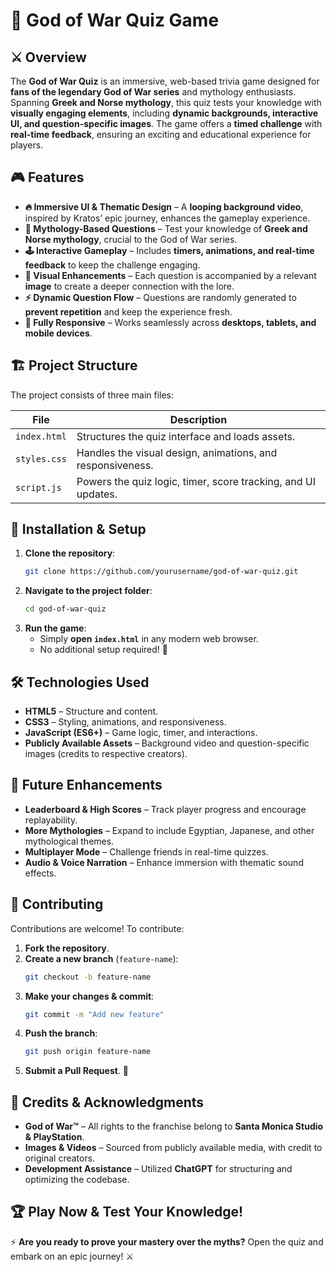 # 🏹 God of War Quiz Game

## ⚔️ Overview
The **God of War Quiz** is an immersive, web-based trivia game designed for **fans of the legendary God of War series** and mythology enthusiasts. Spanning **Greek and Norse mythology**, this quiz tests your knowledge with **visually engaging elements**, including **dynamic backgrounds, interactive UI, and question-specific images**. The game offers a **timed challenge** with **real-time feedback**, ensuring an exciting and educational experience for players.

## 🎮 Features
- **🔥 Immersive UI & Thematic Design** – A **looping background video**, inspired by Kratos’ epic journey, enhances the gameplay experience.
- **🧠 Mythology-Based Questions** – Test your knowledge of **Greek and Norse mythology**, crucial to the God of War series.
- **🕹️ Interactive Gameplay** – Includes **timers, animations, and real-time feedback** to keep the challenge engaging.
- **📸 Visual Enhancements** – Each question is accompanied by a relevant **image** to create a deeper connection with the lore.
- **⚡ Dynamic Question Flow** – Questions are randomly generated to **prevent repetition** and keep the experience fresh.
- **📱 Fully Responsive** – Works seamlessly across **desktops, tablets, and mobile devices**.

## 🏗️ Project Structure
The project consists of three main files:

| File | Description |
|------|------------|
| `index.html` | Structures the quiz interface and loads assets. |
| `styles.css` | Handles the visual design, animations, and responsiveness. |
| `script.js` | Powers the quiz logic, timer, score tracking, and UI updates. |

## 🔧 Installation & Setup
1. **Clone the repository**:
   ```bash
   git clone https://github.com/yourusername/god-of-war-quiz.git
   ```
2. **Navigate to the project folder**:
   ```bash
   cd god-of-war-quiz
   ```
3. **Run the game**:
   - Simply **open `index.html`** in any modern web browser.
   - No additional setup required! 🎉

## 🛠️ Technologies Used
- **HTML5** – Structure and content.
- **CSS3** – Styling, animations, and responsiveness.
- **JavaScript (ES6+)** – Game logic, timer, and interactions.
- **Publicly Available Assets** – Background video and question-specific images (credits to respective creators).

## 🚀 Future Enhancements
- **Leaderboard & High Scores** – Track player progress and encourage replayability.
- **More Mythologies** – Expand to include Egyptian, Japanese, and other mythological themes.
- **Multiplayer Mode** – Challenge friends in real-time quizzes.
- **Audio & Voice Narration** – Enhance immersion with thematic sound effects.

## 🤝 Contributing
Contributions are welcome! To contribute:
1. **Fork the repository**.
2. **Create a new branch** (`feature-name`):
   ```bash
   git checkout -b feature-name
   ```
3. **Make your changes & commit**:
   ```bash
   git commit -m "Add new feature"
   ```
4. **Push the branch**:
   ```bash
   git push origin feature-name
   ```
5. **Submit a Pull Request**. 🎯

## 📜 Credits & Acknowledgments
- **God of War™** – All rights to the franchise belong to **Santa Monica Studio & PlayStation**.
- **Images & Videos** – Sourced from publicly available media, with credit to original creators.
- **Development Assistance** – Utilized **ChatGPT** for structuring and optimizing the codebase.

## 🏆 Play Now & Test Your Knowledge!
⚡ **Are you ready to prove your mastery over the myths?** Open the quiz and embark on an epic journey! ⚔️



